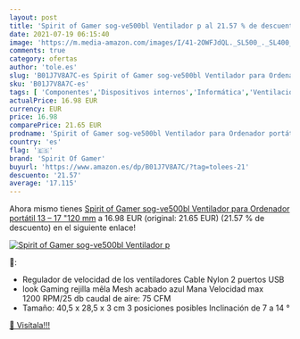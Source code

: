 ```yaml
---
layout: post
title: 'Spirit of Gamer sog-ve500bl Ventilador p al 21.57 % de descuento'
date: 2021-07-19 06:15:40
image: 'https://m.media-amazon.com/images/I/41-2OWFJdQL._SL500_._SL400_.jpg'
comments: true
category: ofertas
author: 'tole.es'
slug: 'B01J7V8A7C-es Spirit of Gamer sog-ve500bl Ventilador para Ordenador...'
sku: 'B01J7V8A7C-es'
tags: [ 'Componentes','Dispositivos internos','Informática','Ventilación y refrigeración para ordenadores','Ventiladores de caja','ordenador','spirit of gamer', ]
actualPrice: 16.98 EUR
currency: EUR
price: 16.98
comparePrice: 21.65 EUR
prodname: 'Spirit of Gamer sog-ve500bl Ventilador para Ordenador portátil 13 – 17 "120 mm'
country: 'es'
flag: '🇪🇸'
brand: 'Spirit Of Gamer'
buyurl: 'https://www.amazon.es/dp/B01J7V8A7C/?tag=tolees-21'
descuento: '21.57'
average: '17.115'
---
```


Ahora mismo tienes [Spirit of Gamer sog-ve500bl Ventilador para Ordenador portátil 13 – 17 "120 mm](https://www.amazon.es/dp/B01J7V8A7C/?tag=tolees-21) a 16.98 EUR (original: 21.65 EUR) (21.57 %  de descuento) en el siguiente enlace!

[![Spirit of Gamer sog-ve500bl Ventilador p](https://m.media-amazon.com/images/I/41-2OWFJdQL._SL500_._SL400_.jpg)](https://www.amazon.es/dp/B01J7V8A7C/?tag=tolees-21)

🔎:

- Regulador de velocidad de los ventiladores Cable Nylon 2 puertos USB
- look Gaming rejilla mêla Mesh acabado azul Mana Velocidad max 1200 RPM/25 db caudal de aire: 75 CFM
- Tamaño: 40,5 x 28,5 x 3 cm 3 posiciones posibles Inclinación de 7 a 14 °

[🛒 Visítala!!!](https://www.amazon.es/dp/B01J7V8A7C/?tag=tolees-21)
